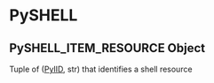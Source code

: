 # PySHELL

## PySHELL\_ITEM\_RESOURCE Object

Tuple of \([PyIID](#pyiid), str\) that identifies a shell resource